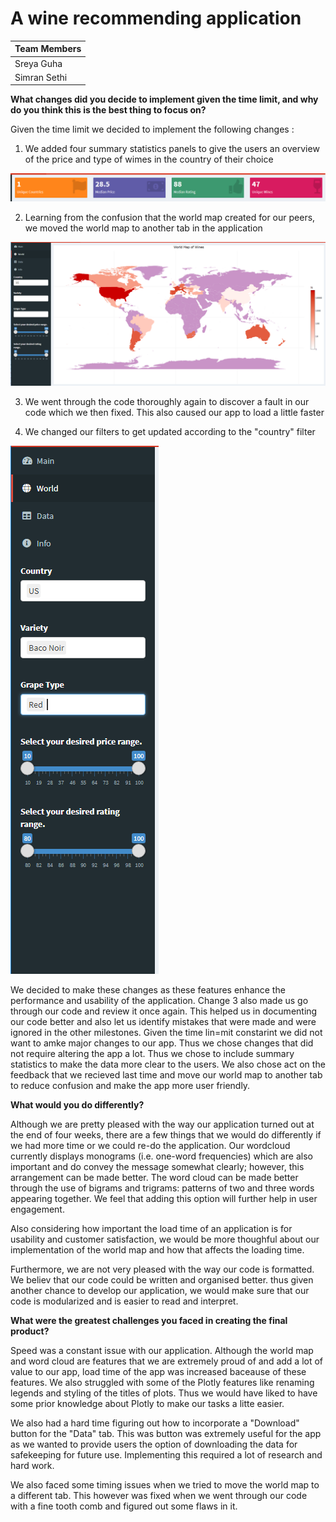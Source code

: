 # A wine recommending application


| **Team Members** |
| -- |
| Sreya Guha |
| Simran Sethi |

**What changes did you decide to implement given the time limit, and why do you think this is the best thing to focus on?**

Given the time limit we decided to implement the following changes :

1. We added four summary statistics panels to give the users an overview of the price and type of wimes in the country of their choice

![](img/summary.png)

2. Learning from the confusion that the world map created for our peers, we moved the world map to another tab in the application

![](img/map.png)

3. We went through the code thoroughly again to discover a fault in our code which we then fixed. This also caused our app to load a little faster

4. We changed our filters to get updated according to the "country" filter

![](img/filters.png)

We decided to make these changes as these features enhance the performance and usability of the application. Change 3 also made us go through our code and review it once again. This helped us in documenting our code better and also let us identify mistakes that were made and were ignored in the other milestones. Given the time lin=mit constarint we did not want to amke major changes to our app. Thus we chose changes that did not require altering the app a lot. Thus we chose to include summary statistics to make the data more clear to the users. We also chose act on the feedback that we recieved last time and move our world map to another tab to reduce confusion and make the app more user friendly.

**What would you do differently?**

Although we are pretty pleased with the way our application turned out at the end of four weeks, there are a few things that we would do differently if we had more time or we could re-do the application. Our wordcloud currently displays monograms (i.e. one-word frequencies) which are also important and do convey the message somewhat clearly; however, this arrangement can be made better. The word cloud can be made better through the use of bigrams and trigrams: patterns of two and three words appearing together. We feel that adding this option will further help in user engagement. 

Also considering how important the load time of an application is for usability and customer satisfaction, we would be more thoughful about our implementation of the world map and how that affects the loading time.

Furthermore, we are not very pleased with the way our code is formatted. We believ that our code could be written and organised better. thus given another chance to develop our application, we would make sure that our code is modularized and is easier to read and interpret.

**What were the greatest challenges you faced in creating the final product?**

Speed was a constant issue with our application. Although the world map and word cloud are features that we are extremely proud of and add a lot of value to our app, load time of the app was increased baceause of these features. We also struggled with some of the Plotly features like renaming legends and styling of the titles of plots. Thus we would have liked to have some prior knowledge about Plotly to make our tasks a litte easier. 

We also had a hard time figuring out how to incorporate a "Download" button for the "Data" tab. This was button was extremely useful for the app as we wanted to provide users the option of downloading the data for safekeeping for future use. Implementing this required a lot of research and hard work. 

We also  faced some timing issues when we tried to move the world map to a different tab. This however was fixed when we went through our code with a fine tooth comb and figured out some flaws in it. 
